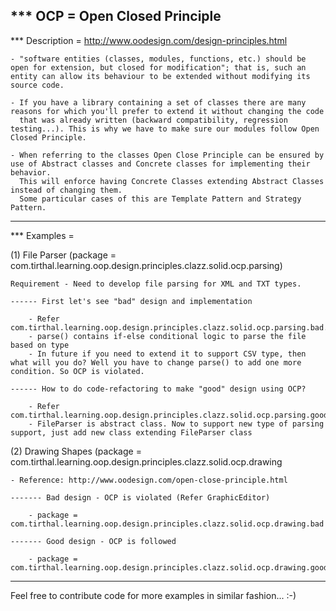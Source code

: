 *** OCP = Open Closed Principle
-----------------------------------------------

*** Description = http://www.oodesign.com/design-principles.html
	
	- "software entities (classes, modules, functions, etc.) should be open for extension, but closed for modification"; that is, such an entity can allow its behaviour to be extended without modifying its source code.
	 
	- If you have a library containing a set of classes there are many reasons for which you'll prefer to extend it without changing the code 
	  that was already written (backward compatibility, regression testing...). This is why we have to make sure our modules follow Open Closed Principle.

	- When referring to the classes Open Close Principle can be ensured by use of Abstract classes and Concrete classes for implementing their behavior. 
	  This will enforce having Concrete Classes extending Abstract Classes instead of changing them. 
	  Some particular cases of this are Template Pattern and Strategy Pattern.


-----------------------------------------------

*** Examples =

(1) File Parser (package = com.tirthal.learning.oop.design.principles.clazz.solid.ocp.parsing) 

	Requirement - Need to develop file parsing for XML and TXT types.

	------ First let's see "bad" design and implementation
	
		- Refer com.tirthal.learning.oop.design.principles.clazz.solid.ocp.parsing.bad.FileParser
		- parse() contains if-else conditional logic to parse the file based on type
		- In future if you need to extend it to support CSV type, then what will you do? Well you have to change parse() to add one more condition. So OCP is violated.

	------ How to do code-refactoring to make "good" design using OCP?
	
		- Refer com.tirthal.learning.oop.design.principles.clazz.solid.ocp.parsing.good.FileParser
		- FileParser is abstract class. Now to support new type of parsing support, just add new class extending FileParser class  
	

(2) Drawing Shapes (package = com.tirthal.learning.oop.design.principles.clazz.solid.ocp.drawing 

	- Reference: http://www.oodesign.com/open-close-principle.html
	
	------- Bad design - OCP is violated (Refer GraphicEditor)
	
		- package = com.tirthal.learning.oop.design.principles.clazz.solid.ocp.drawing.bad
	
	------- Good design - OCP is followed
	
		- package = com.tirthal.learning.oop.design.principles.clazz.solid.ocp.drawing.good

 -----------------------------------------------
 
 Feel free to contribute code for more examples in similar fashion... :-)